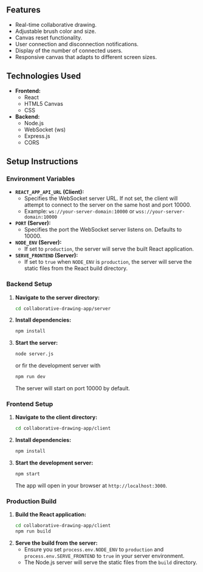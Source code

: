 ## Features

-   Real-time collaborative drawing.
-   Adjustable brush color and size.
-   Canvas reset functionality.
-   User connection and disconnection notifications.
-   Display of the number of connected users.
-   Responsive canvas that adapts to different screen sizes.

## Technologies Used

-   **Frontend:**
    -   React
    -   HTML5 Canvas
    -   CSS
-   **Backend:**
    -   Node.js
    -   WebSocket (ws)
    -   Express.js
    -   CORS

## Setup Instructions

### Environment Variables

-   **`REACT_APP_API_URL` (Client):**
    -   Specifies the WebSocket server URL. If not set, the client will attempt to connect to the server on the same host and port 10000.
    -   Example: `ws://your-server-domain:10000` or `wss://your-server-domain:10000`
-   **`PORT` (Server):**
    -   Specifies the port the WebSocket server listens on. Defaults to 10000.
-   **`NODE_ENV` (Server):**
    -   If set to `production`, the server will serve the built React application.
-   **`SERVE_FRONTEND` (Server):**
    -   If set to `true` when `NODE_ENV` is `production`, the server will serve the static files from the React build directory.

### Backend Setup

1.  **Navigate to the server directory:**
    ```bash
    cd collaborative-drawing-app/server
    ```
2.  **Install dependencies:**
    ```bash
    npm install
    ```
3.  **Start the server:**
    ```bash
    node server.js
    ```
    or fir the development server with
    ```bash
    npm run dev
    ```
    The server will start on port 10000 by default.

### Frontend Setup

1.  **Navigate to the client directory:**
    ```bash
    cd collaborative-drawing-app/client
    ```
2.  **Install dependencies:**
    ```bash
    npm install
    ```
3.  **Start the development server:**
    ```bash
    npm start
    ```
    The app will open in your browser at `http://localhost:3000`.

### Production Build

1.  **Build the React application:**
    ```bash
    cd collaborative-drawing-app/client
    npm run build
    ```
2.  **Serve the build from the server:**
    -   Ensure you set `process.env.NODE_ENV` to `production` and `process.env.SERVE_FRONTEND` to `true` in your server environment.
    -   The Node.js server will serve the static files from the `build` directory.



